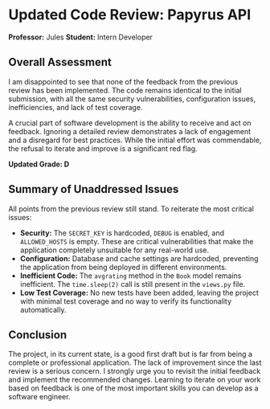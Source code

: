 # Updated Code Review: Papyrus API

**Professor:** Jules
**Student:** Intern Developer

## Overall Assessment

I am disappointed to see that none of the feedback from the previous review has been implemented. The code remains identical to the initial submission, with all the same security vulnerabilities, configuration issues, inefficiencies, and lack of test coverage.

A crucial part of software development is the ability to receive and act on feedback. Ignoring a detailed review demonstrates a lack of engagement and a disregard for best practices. While the initial effort was commendable, the refusal to iterate and improve is a significant red flag.

**Updated Grade: D**

## Summary of Unaddressed Issues

All points from the previous review still stand. To reiterate the most critical issues:

*   **Security:** The `SECRET_KEY` is hardcoded, `DEBUG` is enabled, and `ALLOWED_HOSTS` is empty. These are critical vulnerabilities that make the application completely unsuitable for any real-world use.
*   **Configuration:** Database and cache settings are hardcoded, preventing the application from being deployed in different environments.
*   **Inefficient Code:** The `avgrating` method in the `Book` model remains inefficient. The `time.sleep(2)` call is still present in the `views.py` file.
*   **Low Test Coverage:** No new tests have been added, leaving the project with minimal test coverage and no way to verify its functionality automatically.

## Conclusion

The project, in its current state, is a good first draft but is far from being a complete or professional application. The lack of improvement since the last review is a serious concern. I strongly urge you to revisit the initial feedback and implement the recommended changes. Learning to iterate on your work based on feedback is one of the most important skills you can develop as a software engineer.
